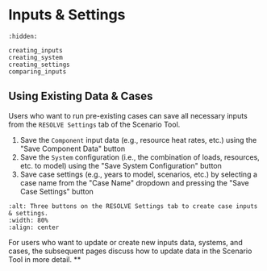 # Inputs & Settings

```{toctree}
:hidden:

creating_inputs
creating_system
creating_settings
comparing_inputs
```

## Using Existing Data & Cases

Users who want to run pre-existing cases can save all necessary inputs from the `RESOLVE Settings` tab of the Scenario Tool.
1. Save the `Component` input data (e.g., resource heat rates, etc.) using the "Save Component Data" button
2. Save the `System` configuration (i.e., the combination of loads, resources, etc. to model) using the "Save System Configuration" button
3. Save case settings (e.g., years to model, scenarios, etc.) by selecting a case name from the "Case Name" dropdown and pressing the "Save Case Settings" button


```{image} ../_images/scenario-tool-settings.png
:alt: Three buttons on the RESOLVE Settings tab to create case inputs & settings.
:width: 80%
:align: center
```
For users who want to update or create new inputs data, systems, and cases, the subsequent pages discuss 
how to update data in the Scenario Tool in more detail. **